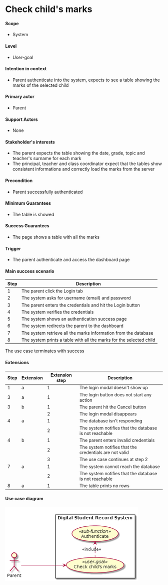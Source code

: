 # Check child's marks
#### Scope
- System
#### Level
- User-goal
#### Intention in context
- Parent authenticate into the system, expects to see a table showing the marks of the selected child
#### Primary actor
- Parent
#### Support Actors
- None
#### Stakeholder's interests
- The parent expects the table showing the date, grade,  topic and teacher's surname for each mark
- The principal, teacher and class coordinator expect that the tables show consistent informations and correctly load the marks from the server
#### Precondition
- Parent successfully authenticated
#### Minimum Guarantees
- The table is showed
#### Success Guarantees
- The page shows a table with all the marks
#### Trigger
- The parent authenticate and access the dashboard page
#### Main success scenario

|Step|Description|
|---|---|
|1|The parent click the Login tab|
|2|The system asks for username (email) and password|
|3|The parent enters the credentials and hit the Login button|
|4|The system verifies the credentials|
|5|The system shows an authentication success page|
|6|The system redirects the parent to the dashboard|
|7|The system retrieve all the marks information from the database|
|8|The system prints a table with all the marks for the selected child|

The use case terminates with success

#### Extensions

|Step|Extension|Extension step|Description|
|---|---|---|---|
|1|a|1|The login modal doesn't show up|
|3|a|1|The login button does not start any action|
|3|b|1|The parent hit the Cancel button|
| | |2|The login modal disappears|
|4|a|1|The database isn't responding|
| | |2|The system notifies that the database is not reachable|
|4|b|1|The parent enters invalid credentials|
| | |2|The system notifies that the credentials are not valid|
| | |3| The use case continues at step 2|
|7|a|1|The system cannot reach the database|
| | |2|The system notifies that the database is not reachable|
|8|a|1|The table prints no rows|

#### Use case diagram

![](story%231_use_case_diagram.png)



